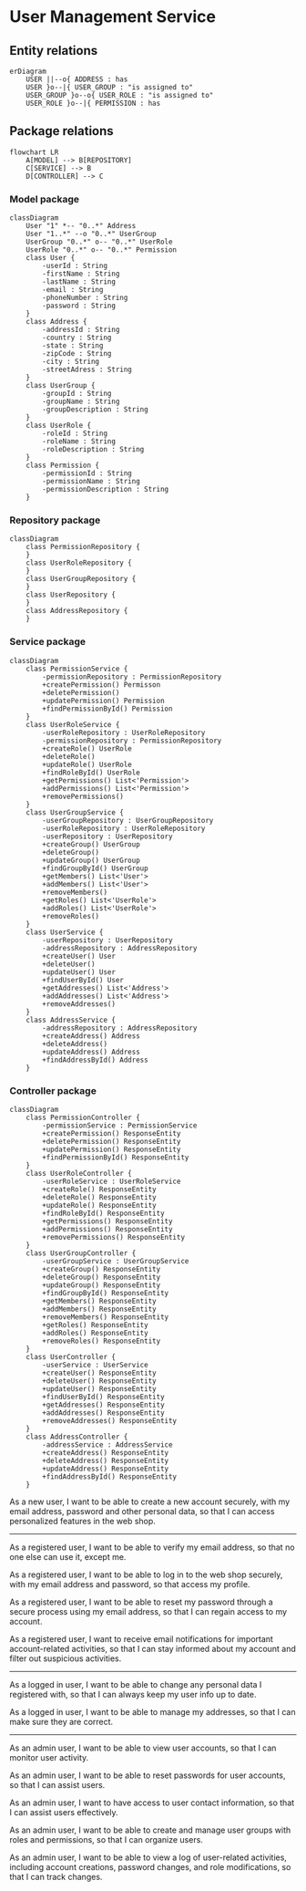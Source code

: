 # User Management Service

## Entity relations

```mermaid
erDiagram
    USER ||--o{ ADDRESS : has
    USER }o--|{ USER_GROUP : "is assigned to"
    USER_GROUP }o--o{ USER_ROLE : "is assigned to"
    USER_ROLE }o--|{ PERMISSION : has
```

## Package relations

```mermaid
flowchart LR
    A[MODEL] --> B[REPOSITORY]
    C[SERVICE] --> B
    D[CONTROLLER] --> C
```

### Model package

```mermaid
classDiagram
    User "1" *-- "0..*" Address
    User "1..*" --o "0..*" UserGroup
    UserGroup "0..*" o-- "0..*" UserRole
    UserRole "0..*" o-- "0..*" Permission
    class User {
        -userId : String
        -firstName : String
        -lastName : String
        -email : String
        -phoneNumber : String
        -password : String
    }
    class Address {
        -addressId : String
        -country : String
        -state : String
        -zipCode : String
        -city : String
        -streetAdress : String
    }
    class UserGroup {
        -groupId : String
        -groupName : String
        -groupDescription : String
    }
    class UserRole {
        -roleId : String
        -roleName : String
        -roleDescription : String
    }
    class Permission {
        -permissionId : String
        -permissionName : String
        -permissionDescription : String
    }

```

### Repository package

```mermaid
classDiagram
    class PermissionRepository {        
    }
    class UserRoleRepository {        
    }
    class UserGroupRepository {        
    }
    class UserRepository {      
    }
    class AddressRepository {        
    }
```

### Service package
```mermaid
classDiagram
    class PermissionService {        
        -permissionRepository : PermissionRepository
        +createPermission() Permisson
        +deletePermission() 
        +updatePermission() Permission
        +findPermissionById() Permission
    }
    class UserRoleService {     
        -userRoleRepository : UserRoleRepository  
        -permissionRepository : PermissionRepository
        +createRole() UserRole
        +deleteRole() 
        +updateRole() UserRole
        +findRoleById() UserRole
        +getPermissions() List<'Permission'>
        +addPermissions() List<'Permission'>
        +removePermissions()
    }
    class UserGroupService {      
        -userGroupRepository : UserGroupRepository  
        -userRoleRepository : UserRoleRepository
        -userRepository : UserRepository
        +createGroup() UserGroup
        +deleteGroup()
        +updateGroup() UserGroup
        +findGroupById() UserGroup
        +getMembers() List<'User'>
        +addMembers() List<'User'>
        +removeMembers()
        +getRoles() List<'UserRole'>
        +addRoles() List<'UserRole'>
        +removeRoles()
    }
    class UserService {      
        -userRepository : UserRepository
        -addressRepository : AddressRepository
        +createUser() User
        +deleteUser()
        +updateUser() User
        +findUserById() User
        +getAddresses() List<'Address'>
        +addAddresses() List<'Address'>
        +removeAddresses()
    }
    class AddressService { 
        -addressRepository : AddressRepository
        +createAddress() Address
        +deleteAddress()
        +updateAddress() Address
        +findAddressById() Address
    }
```

### Controller package
```mermaid
classDiagram
    class PermissionController {        
        -permissionService : PermissionService
        +createPermission() ResponseEntity
        +deletePermission() ResponseEntity
        +updatePermission() ResponseEntity
        +findPermissionById() ResponseEntity
    }
    class UserRoleController {     
        -userRoleService : UserRoleService
        +createRole() ResponseEntity
        +deleteRole() ResponseEntity
        +updateRole() ResponseEntity
        +findRoleById() ResponseEntity
        +getPermissions() ResponseEntity
        +addPermissions() ResponseEntity
        +removePermissions() ResponseEntity
    }
    class UserGroupController {      
        -userGroupService : UserGroupService
        +createGroup() ResponseEntity
        +deleteGroup() ResponseEntity
        +updateGroup() ResponseEntity
        +findGroupById() ResponseEntity
        +getMembers() ResponseEntity
        +addMembers() ResponseEntity
        +removeMembers() ResponseEntity
        +getRoles() ResponseEntity
        +addRoles() ResponseEntity
        +removeRoles() ResponseEntity
    }
    class UserController {      
        -userService : UserService
        +createUser() ResponseEntity
        +deleteUser() ResponseEntity
        +updateUser() ResponseEntity
        +findUserById() ResponseEntity
        +getAddresses() ResponseEntity
        +addAddresses() ResponseEntity
        +removeAddresses() ResponseEntity
    }
    class AddressController { 
        -addressService : AddressService
        +createAddress() ResponseEntity
        +deleteAddress() ResponseEntity
        +updateAddress() ResponseEntity
        +findAddressById() ResponseEntity
    }
```

As a new user, I want to be able to create a new account securely, with my email address, password and other personal data, so that I can access personalized features in the web shop.

---

As a registered user, I want to be able to verify my email address, so that no one else can use it, except me.

As a registered user, I want to be able to log in to the web shop securely, with my email address and password, so that access my profile.

As a registered user, I want to be able to reset my password through a secure process using my email address, so that I can regain access to my account.

As a registered user, I want to receive email notifications for important account-related activities, so that I can stay informed about my account and filter out suspicious activities.

---

As a logged in user, I want to be able to change any personal data I registered with, so that I can always keep my user info up to date.

As a logged in user, I want to be able to manage my addresses, so that I can make sure they are correct.

---

As an admin user, I want to be able to view user accounts, so that I can monitor user activity.

As an admin user, I want to be able to reset passwords for user accounts, so that I can assist users.

As an admin user, I want to have access to user contact information, so that I can assist users effectively.

As an admin user, I want to be able to create and manage user groups with roles and permissions, so that I can organize users.

As an admin user, I want to be able to view a log of user-related activities, including account creations, password changes, and role modifications, so that I can track changes.
